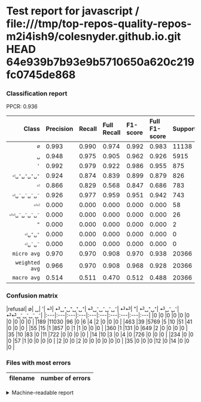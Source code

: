 # Test report for javascript / file:///tmp/top-repos-quality-repos-m2i4ish9/colesnyder.github.io.git HEAD 64e939b7b93e9b5710650a620c219fc0745de868

### Classification report

PPCR: 0.936

| Class | Precision | Recall | Full Recall | F1-score | Full F1-score | Support | Full Support | PPCR |
|------:|:----------|:-------|:------------|:---------|:---------|:--------|:-------------|:-----|
| `∅` | 0.993| 0.990| 0.974| 0.992| 0.983| 11138| 11327| 0.983 |
| `␣` | 0.948| 0.975| 0.905| 0.962| 0.926| 5915| 6378| 0.927 |
| `'` | 0.992| 0.979| 0.922| 0.986| 0.955| 875| 930| 0.941 |
| `⏎␣⁺␣⁺␣⁺␣⁺` | 0.924| 0.874| 0.839| 0.899| 0.879| 826| 861| 0.959 |
| `⏎` | 0.866| 0.829| 0.568| 0.847| 0.686| 783| 1143| 0.685 |
| `⏎␣⁻␣⁻␣⁻␣⁻` | 0.926| 0.977| 0.959| 0.951| 0.942| 743| 757| 0.982 |
| `⏎⏎` | 0.000| 0.000| 0.000| 0.000| 0.000| 58| 292| 0.199 |
| `⏎⏎␣⁻␣⁻␣⁻␣⁻` | 0.000| 0.000| 0.000| 0.000| 0.000| 26| 61| 0.426 |
| `"` | 0.000| 0.000| 0.000| 0.000| 0.000| 2| 4| 0.500 |
| `⏎␣⁺␣⁺` | 0.000| 0.000| 0.000| 0.000| 0.000| 0| 0| 0.000 |
| `⏎␣⁻␣⁻` | 0.000| 0.000| 0.000| 0.000| 0.000| 0| 0| 0.000 |
| `micro avg` | 0.970| 0.970| 0.908| 0.970| 0.938| 20366| 21753| 0.936 |
| `weighted avg` | 0.966| 0.970| 0.908| 0.968| 0.928| 20366| 21753| 0.936 |
| `macro avg` | 0.514| 0.511| 0.470| 0.512| 0.488| 20366| 21753| 0.936 |

### Confusion matrix

|refusal|  ∅| ␣| '| ⏎| ⏎␣⁺␣⁺␣⁺␣⁺| ⏎␣⁻␣⁻␣⁻␣⁻| ⏎⏎| "| ⏎␣⁺␣⁺| ⏎␣⁻␣⁻| ⏎⏎␣⁻␣⁻␣⁻␣⁻| 
|:---|:---|:---|:---|:---|:---|:---|:---|:---|:---|
|0 |0 |0 |0 |0 |0 |0 |0 |0 |0 |
|189 |11030 |96 |0 |6 |4 |2 |0 |0 |0 |
|463 |39 |5769 |5 |10 |51 |41 |0 |0 |0 |
|55 |15 |1 |857 |0 |1 |1 |0 |0 |0 |
|360 |1 |131 |0 |649 |2 |0 |0 |0 |0 |
|35 |10 |83 |0 |11 |722 |0 |0 |0 |0 |
|14 |10 |3 |0 |4 |0 |726 |0 |0 |0 |
|234 |0 |0 |0 |57 |1 |0 |0 |0 |0 |
|2 |0 |0 |2 |0 |0 |0 |0 |0 |0 |
|35 |0 |0 |0 |12 |0 |14 |0 |0 |0 |

### Files with most errors

| filename | number of errors|
|:----:|:-----|

<details>
    <summary>Machine-readable report</summary>
```json
{
  "cl_report": {"\"": {"f1-score": 0.0, "precision": 0.0, "recall": 0.0, "support": 2}, "\u0027": {"f1-score": 0.9856239217941346, "precision": 0.9918981481481481, "recall": 0.9794285714285714, "support": 875}, "macro avg": {"f1-score": 0.5123425658900728, "precision": 0.5136809138508119, "recall": 0.5113749243809224, "support": 20366}, "micro avg": {"f1-score": 0.9699008150839634, "precision": 0.9699008150839634, "recall": 0.9699008150839634, "support": 20366}, "weighted avg": {"f1-score": 0.9677469206213335, "precision": 0.9658477036951314, "recall": 0.9699008150839634, "support": 20366}, "\u2205": {"f1-score": 0.9917726925324821, "precision": 0.9932462854570013, "recall": 0.990303465613216, "support": 11138}, "\u23ce": {"f1-score": 0.8472584856396866, "precision": 0.8664886515353805, "recall": 0.8288633461047255, "support": 783}, "\u23ce\u23ce": {"f1-score": 0.0, "precision": 0.0, "recall": 0.0, "support": 58}, "\u23ce\u23ce\u2423\u207b\u2423\u207b\u2423\u207b\u2423\u207b": {"f1-score": 0.0, "precision": 0.0, "recall": 0.0, "support": 26}, "\u23ce\u2423\u207a\u2423\u207a": {"f1-score": 0.0, "precision": 0.0, "recall": 0.0, "support": 0}, "\u23ce\u2423\u207a\u2423\u207a\u2423\u207a\u2423\u207a": {"f1-score": 0.8985687616677038, "precision": 0.9244558258642765, "recall": 0.87409200968523, "support": 826}, "\u23ce\u2423\u207b\u2423\u207b": {"f1-score": 0.0, "precision": 0.0, "recall": 0.0, "support": 0}, "\u23ce\u2423\u207b\u2423\u207b\u2423\u207b\u2423\u207b": {"f1-score": 0.9508840864440078, "precision": 0.9260204081632653, "recall": 0.9771197846567967, "support": 743}, "\u2423": {"f1-score": 0.9616602767127855, "precision": 0.9483807331908598, "recall": 0.975316990701606, "support": 5915}},
  "cl_report_full": {"\"": {"f1-score": 0.0, "precision": 0.0, "recall": 0.0, "support": 4}, "\u0027": {"f1-score": 0.955406911928651, "precision": 0.9918981481481481, "recall": 0.921505376344086, "support": 930}, "macro avg": {"f1-score": 0.4884054101734682, "precision": 0.5136809138508119, "recall": 0.4695648253872376, "support": 21753}, "micro avg": {"f1-score": 0.9379614900638666, "precision": 0.9699008150839634, "recall": 0.9080586585758286, "support": 21753}, "weighted avg": {"f1-score": 0.9280499077169723, "precision": 0.9520106979816213, "recall": 0.9080586585758286, "support": 21753}, "\u2205": {"f1-score": 0.9834165477888729, "precision": 0.9932462854570013, "recall": 0.9737794649951443, "support": 11327}, "\u23ce": {"f1-score": 0.6860465116279071, "precision": 0.8664886515353805, "recall": 0.5678040244969379, "support": 1143}, "\u23ce\u23ce": {"f1-score": 0.0, "precision": 0.0, "recall": 0.0, "support": 292}, "\u23ce\u23ce\u2423\u207b\u2423\u207b\u2423\u207b\u2423\u207b": {"f1-score": 0.0, "precision": 0.0, "recall": 0.0, "support": 61}, "\u23ce\u2423\u207a\u2423\u207a": {"f1-score": 0.0, "precision": 0.0, "recall": 0.0, "support": 0}, "\u23ce\u2423\u207a\u2423\u207a\u2423\u207a\u2423\u207a": {"f1-score": 0.879415347137637, "precision": 0.9244558258642765, "recall": 0.8385598141695703, "support": 861}, "\u23ce\u2423\u207b\u2423\u207b": {"f1-score": 0.0, "precision": 0.0, "recall": 0.0, "support": 0}, "\u23ce\u2423\u207b\u2423\u207b\u2423\u207b\u2423\u207b": {"f1-score": 0.9422452952628164, "precision": 0.9260204081632653, "recall": 0.9590488771466315, "support": 757}, "\u2423": {"f1-score": 0.9259288981622663, "precision": 0.9483807331908598, "recall": 0.9045155221072436, "support": 6378}},
  "ppcr": 0.9362386797223371
}
```
</details>
